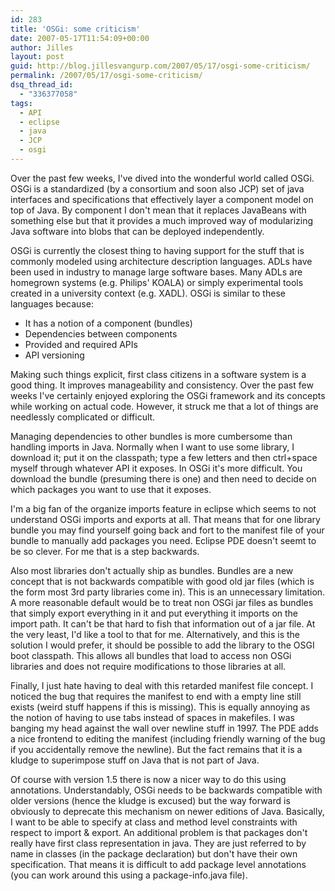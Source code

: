 ```yaml
---
id: 283
title: 'OSGi: some criticism'
date: 2007-05-17T11:54:09+00:00
author: Jilles
layout: post
guid: http://blog.jillesvangurp.com/2007/05/17/osgi-some-criticism/
permalink: /2007/05/17/osgi-some-criticism/
dsq_thread_id:
  - "336377058"
tags:
  - API
  - eclipse
  - java
  - JCP
  - osgi
---
```

Over the past few weeks, I've dived into the wonderful world called OSGi. OSGi is a standardized (by a consortium and soon also JCP) set of java interfaces and specifications that effectively layer a component model on top of Java. By component I don't mean that it replaces JavaBeans with something else but that it provides a much improved way of modularizing Java software into blobs that can be deployed independently.

OSGi is currently the closest thing to having support for the stuff that is commonly modeled using architecture description languages. ADLs have been used in industry to manage large software bases. Many ADLs are homegrown systems (e.g. Philips' KOALA) or simply experimental tools created in a university context (e.g. XADL). OSGi is similar to these languages because:
<ul>
	<li>It has a notion of a component (bundles)</li>
	<li>Dependencies between components</li>
	<li>Provided and required APIs</li>
	<li>API versioning</li>
</ul>

Making such things explicit, first class citizens in a software system is a good thing. It improves manageability and consistency. Over the past few weeks I've certainly enjoyed exploring the OSGi framework and its concepts while working on actual code. However, it struck me that a lot of things are needlessly complicated or difficult.

Managing dependencies to other bundles is more cumbersome than handling imports in  Java. Normally when I want to use some library, I download it; put it on the classpath; type a few letters and then ctrl+space myself through whatever API it exposes. In OSGi it's more difficult. You download the bundle (presuming there is one) and then need to decide on which packages you want to use that it exposes.

I'm a big fan of the organize imports feature in eclipse which seems to not understand OSGi imports and exports at all. That means that for one library bundle you may find yourself going back and fort to the manifest file of your bundle to manually add packages you need. Eclipse PDE doesn't seemt to be so clever. For me that is a step backwards.

Also most libraries don't actually ship as bundles. Bundles are a new concept that is not backwards compatible with good old jar files (which is the form most 3rd party libraries come in). This is an unnecessary limitation. A more reasonable default would be to treat non OSGi jar files as bundles that simply export everything in it and put everything it imports on the import path. It can't be that hard to fish that information out of a jar file. At the very least, I'd like a tool to that for me. Alternatively, and this is the solution I would prefer, it should be possible to add the library to the OSGI boot classpath. This allows all bundles that load to access non OSGi libraries and does not require modifications to those libraries at all. 

Finally, I just hate having to deal with this retarded manifest file concept. I noticed the bug that requires the manifest to end with a empty line still exists (weird stuff happens if this is missing). This is equally annoying as the notion of having to use tabs instead of spaces in makefiles. I was banging my head against the wall over newline stuff in 1997. The PDE adds a nice frontend to editing the manifest (including friendly warning of the bug if you accidentally remove the newline). But the fact remains that it is a kludge to superimpose stuff on Java that is not part of Java. 

Of course with version 1.5 there is now a nicer way to do this using annotations. Understandably, OSGi needs to be backwards compatible with older versions (hence the kludge is excused) but the way forward is obviously to deprecate this mechanism on newer editions of Java. Basically, I want to be able to specify at class and method level constraints with respect to import & export. An additional problem is that packages don't really have first class representation in java. They are just referred to by name in classes (in the package declaration) but don't have their own specification. That means it is difficult to add package level annotations (you can work around this using a package-info.java file).
